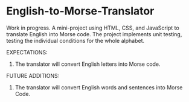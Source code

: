 # English-to-Morse-Translator

Work in progress.
A mini-project using HTML, CSS, and JavaScript to translate English into Morse code. The project implements unit testing, testing the individual conditions for the whole alphabet.

EXPECTATIONS:

1. The translator will convert English letters into Morse code.

FUTURE ADDITIONS:

1. The translator will convert English words and sentences into Morse Code.
